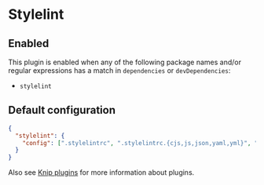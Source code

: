 # Stylelint

## Enabled

This plugin is enabled when any of the following package names and/or regular expressions has a match in `dependencies`
or `devDependencies`:

- `stylelint`

## Default configuration

```json
{
  "stylelint": {
    "config": [".stylelintrc", ".stylelintrc.{cjs,js,json,yaml,yml}", "stylelint.config.{cjs,mjs,js}"]
  }
}
```

Also see [Knip plugins][1] for more information about plugins.

[1]: https://github.com/webpro/knip/blob/main/README.md#plugins
